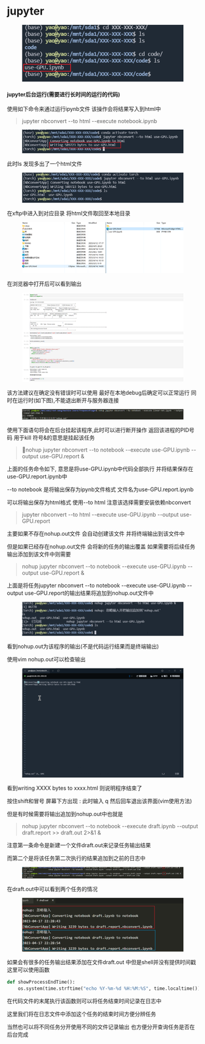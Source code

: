 # jupyter

<figure><img src="../../.gitbook/assets/image_Ct1YLPqwMB.png" alt=""><figcaption></figcaption></figure>

#### jupyter后台运行(需要进行长时间的运行的代码)

使用如下命令来通过运行ipynb文件 该操作会将结果写入到html中

> jupyter nbconvert --to html --execute notebook.ipynb

<figure><img src="../../.gitbook/assets/image_zrsYWuHEre.png" alt=""><figcaption></figcaption></figure>

此时ls 发现多出了一个html文件

<figure><img src="../../.gitbook/assets/image_i9dzz9BP8y.png" alt=""><figcaption></figcaption></figure>

在xftp中进入到对应目录 将html文件取回至本地目录

<figure><img src="../../.gitbook/assets/image_3QMgVu1Wj7.png" alt=""><figcaption></figcaption></figure>

在浏览器中打开后可以看到输出

<figure><img src="../../.gitbook/assets/image_DPLHiMggHO.png" alt=""><figcaption></figcaption></figure>

该方法建议在确定没有错误时可以使用 最好在本地debug后确定可以正常运行 同时在运行时(如下图),不能退出断开与服务器连接

<figure><img src="../../.gitbook/assets/image_QPf9HflXFd.png" alt=""><figcaption></figcaption></figure>

使用下面语句将会在后台挂起该程序,此时可以进行断开操作 返回该进程的PID号码 用于kill 符号&的意思是挂起该任务

> 📌nohup jupyter nbconvert --to notebook --execute use-GPU.ipynb --output use-GPU.report &

上面的任务命令如下, 意思是将use-GPU.ipynb中代码全部执行 并将结果保存在use-GPU.report.ipynb中

\--to notebook 是将输出保存为ipynb文件格式 文件名为use-GPU.report.ipynb

可以将输出保存为html格式 使用--to html 注意该选择需要安装依赖nbconvert

> jupyter nbconvert --to html --execute use-GPU.ipynb --output use-GPU.report

主要如果不存在nohup.out文件 会自动创建该文件 并将终端输出到该文件中

但是如果已经存在nohup.out文件 会将新的任务的输出覆盖 如果需要将后续任务输出添加到该文件中则需要

> nohup jupyter nbconvert --to notebook --execute use-GPU.ipynb --output use-GPU.report &

上面是将任务jupyter nbconvert --to notebook --execute use-GPU.ipynb --output use-GPU.report的输出结果将追加到nohup.out文件中

<figure><img src="../../.gitbook/assets/image_6kCnscZJiZ.png" alt=""><figcaption></figcaption></figure>

看到nohup.out为该程序的输出(不是代码运行结果而是终端输出)

使用vim nohup.out可以检查输出

<figure><img src="../../.gitbook/assets/image_vdtZCX1i8b.png" alt=""><figcaption></figcaption></figure>

看到writing XXXX bytes to xxxx.html 则说明程序结束了

按住shift和冒号 屏幕下方出现 : 此时输入 q 然后回车退出该界面(vim使用方法)

但是有时候需要将输出追加到nohup.out中也就是

> nohup jupyter nbconvert --to notebook --execute draft.ipynb --output draft.report >> draft.out 2>&1 &

注意第一条命令是新建一个文件draft.out来记录任务输出结果

而第二个是将该任务第二次执行的结果追加到之前的日志中

<figure><img src="../../.gitbook/assets/image_CBw0fIUDCA.png" alt=""><figcaption></figcaption></figure>

在draft.out中可以看到两个任务的情况

<figure><img src="../../.gitbook/assets/image_LDDuxtgc1t.png" alt=""><figcaption></figcaption></figure>

如果会有很多的任务输出结果添加在文件draft.out 中但是shell并没有提供时间戳这里可以使用函数

```python
def showProcessEndTime():
    os.system(time.strftime("echo %Y-%m-%d %H:%M:%S", time.localtime()))
```

在代码文件的末尾执行该函数则可以将任务结束时间记录在日志中

这里我们将在日志文件中添加这个任务的结束时间方便分辨任务

当然也可以将不同任务分开使用不同的文件记录输出 也方便分开查询任务是否在后台完成
